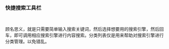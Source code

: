 ### 快捷搜索工具栏

<br/>

顾名思义，就是只需要简单输入搜索关键词，然后选择想要用的搜索引擎，然后回车，即可调用相应搜索引擎进行内容搜索。分类列表仅是用来帮助对搜索引擎进行分类管理。以免错乱。

